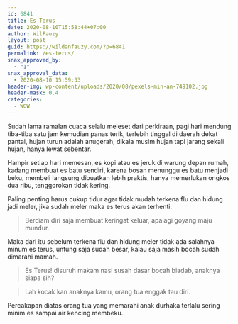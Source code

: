 ```yaml
---
id: 6841
title: Es Terus
date: 2020-08-10T15:58:44+07:00
author: WilFauzy
layout: post
guid: https://wildanfauzy.com/?p=6841
permalink: /es-terus/
snax_approved_by:
  - "1"
snax_approval_data:
  - 2020-08-10 15:59:33
header-img: wp-content/uploads/2020/08/pexels-min-an-749102.jpg
header-mask: 0.4
categories:
  - WOW
---
```

Sudah lama ramalan cuaca selalu meleset dari perkiraan, pagi hari mendung tiba-tiba satu jam kemudian panas terik, terlebih tinggal di daerah dekat pantai, hujan turun adalah anugerah, dikala musim hujan tapi jarang sekali hujan, hanya lewat sebentar.&nbsp;

Hampir setiap hari memesan, es kopi atau es jeruk di warung depan rumah, kadang membuat es batu sendiri, karena bosan menunggu es batu menjadi beku, membeli langsung dibuatkan lebih praktis, hanya memerlukan ongkos dua ribu, tenggorokan tidak kering.&nbsp;

Paling penting harus cukup tidur agar tidak mudah terkena flu dan hidung jadi meler, jika sudah meler maka es terus akan terhenti.&nbsp;

> Berdiam diri saja membuat keringat keluar, apalagi goyang maju mundur.

Maka dari itu sebelum terkena flu dan hidung meler tidak ada salahnya minum es terus, untung saja sudah besar, kalau saja masih bocah sudah dimarahi mamah.&nbsp;

> Es Terus! disuruh makam nasi susah dasar bocah biadab, anaknya siapa sih?&nbsp;

> Lah kocak kan anaknya kamu, orang tua enggak tau diri.&nbsp;

Percakapan diatas orang tua yang memarahi anak durhaka terlalu sering minim es sampai air kencing membeku.&nbsp;